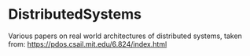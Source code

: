 # DistributedSystems
Various papers on real world architectures of distributed systems, taken from: https://pdos.csail.mit.edu/6.824/index.html

